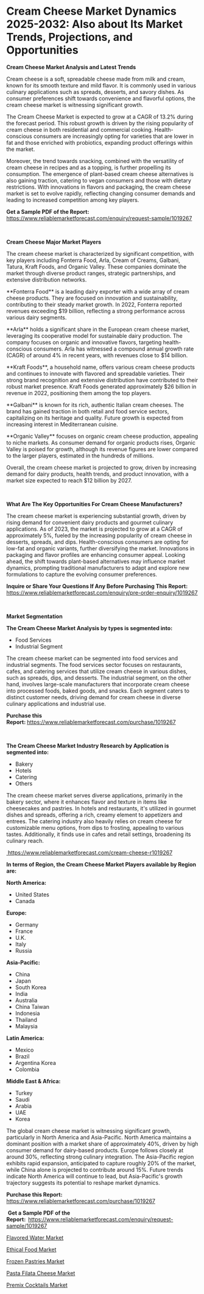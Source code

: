 <p><h1>Cream Cheese Market Dynamics 2025-2032: Also about Its Market Trends, Projections, and Opportunities</h1></p><p><strong>Cream Cheese Market Analysis and Latest Trends</strong></p>
<p><p>Cream cheese is a soft, spreadable cheese made from milk and cream, known for its smooth texture and mild flavor. It is commonly used in various culinary applications such as spreads, desserts, and savory dishes. As consumer preferences shift towards convenience and flavorful options, the cream cheese market is witnessing significant growth.</p><p>The Cream Cheese Market is expected to grow at a CAGR of 13.2% during the forecast period. This robust growth is driven by the rising popularity of cream cheese in both residential and commercial cooking. Health-conscious consumers are increasingly opting for varieties that are lower in fat and those enriched with probiotics, expanding product offerings within the market.</p><p>Moreover, the trend towards snacking, combined with the versatility of cream cheese in recipes and as a topping, is further propelling its consumption. The emergence of plant-based cream cheese alternatives is also gaining traction, catering to vegan consumers and those with dietary restrictions. With innovations in flavors and packaging, the cream cheese market is set to evolve rapidly, reflecting changing consumer demands and leading to increased competition among key players.</p></p>
<p><strong>Get a Sample PDF of the Report:&nbsp;</strong> <a href="https://www.reliablemarketforecast.com/enquiry/request-sample/1019267?utm_campaign=1899&utm_medium=2&utm_source=Github&utm_content=ia&utm_term=07042025&utm_id=cream-cheese">https://www.reliablemarketforecast.com/enquiry/request-sample/1019267</a></p>
<p>&nbsp;</p>
<p><strong>Cream Cheese Major Market Players</strong></p>
<p><p>The cream cheese market is characterized by significant competition, with key players including Fonterra Food, Arla, Cream of Creams, Galbani, Tatura, Kraft Foods, and Organic Valley. These companies dominate the market through diverse product ranges, strategic partnerships, and extensive distribution networks.</p><p>**Fonterra Food** is a leading dairy exporter with a wide array of cream cheese products. They are focused on innovation and sustainability, contributing to their steady market growth. In 2022, Fonterra reported revenues exceeding $19 billion, reflecting a strong performance across various dairy segments.</p><p>**Arla** holds a significant share in the European cream cheese market, leveraging its cooperative model for sustainable dairy production. The company focuses on organic and innovative flavors, targeting health-conscious consumers. Arla has witnessed a compound annual growth rate (CAGR) of around 4% in recent years, with revenues close to $14 billion.</p><p>**Kraft Foods**, a household name, offers various cream cheese products and continues to innovate with flavored and spreadable varieties. Their strong brand recognition and extensive distribution have contributed to their robust market presence. Kraft Foods generated approximately $26 billion in revenue in 2022, positioning them among the top players.</p><p>**Galbani** is known for its rich, authentic Italian cream cheeses. The brand has gained traction in both retail and food service sectors, capitalizing on its heritage and quality. Future growth is expected from increasing interest in Mediterranean cuisine.</p><p>**Organic Valley** focuses on organic cream cheese production, appealing to niche markets. As consumer demand for organic products rises, Organic Valley is poised for growth, although its revenue figures are lower compared to the larger players, estimated in the hundreds of millions.</p><p>Overall, the cream cheese market is projected to grow, driven by increasing demand for dairy products, health trends, and product innovation, with a market size expected to reach $12 billion by 2027.</p></p>
<p>&nbsp;</p>
<p><strong>What Are The Key Opportunities For Cream Cheese Manufacturers?</strong></p>
<p><p>The cream cheese market is experiencing substantial growth, driven by rising demand for convenient dairy products and gourmet culinary applications. As of 2023, the market is projected to grow at a CAGR of approximately 5%, fueled by the increasing popularity of cream cheese in desserts, spreads, and dips. Health-conscious consumers are opting for low-fat and organic variants, further diversifying the market. Innovations in packaging and flavor profiles are enhancing consumer appeal. Looking ahead, the shift towards plant-based alternatives may influence market dynamics, prompting traditional manufacturers to adapt and explore new formulations to capture the evolving consumer preferences.</p></p>
<p><strong>Inquire or Share Your Questions If Any Before Purchasing This Report:</strong> <a href="https://www.reliablemarketforecast.com/enquiry/pre-order-enquiry/1019267?utm_campaign=1899&utm_medium=2&utm_source=Github&utm_content=ia&utm_term=07042025&utm_id=cream-cheese">https://www.reliablemarketforecast.com/enquiry/pre-order-enquiry/1019267</a></p>
<p>&nbsp;</p>
<p><strong>Market Segmentation</strong></p>
<p><strong>The Cream Cheese Market Analysis by types is segmented into:</strong></p>
<p><ul><li>Food Services</li><li>Industrial Segment</li></ul></p>
<p><p>The cream cheese market can be segmented into food services and industrial segments. The food services sector focuses on restaurants, cafes, and catering services that utilize cream cheese in various dishes, such as spreads, dips, and desserts. The industrial segment, on the other hand, involves large-scale manufacturers that incorporate cream cheese into processed foods, baked goods, and snacks. Each segment caters to distinct customer needs, driving demand for cream cheese in diverse culinary applications and industrial use.</p></p>
<p><strong>Purchase this Report:&nbsp;</strong><a href="https://www.reliablemarketforecast.com/purchase/1019267?utm_campaign=1899&utm_medium=2&utm_source=Github&utm_content=ia&utm_term=07042025&utm_id=cream-cheese">https://www.reliablemarketforecast.com/purchase/1019267</a></p>
<p>&nbsp;</p>
<p><strong>The Cream Cheese Market Industry Research by Application is segmented into:</strong></p>
<p><ul><li>Bakery</li><li>Hotels</li><li>Catering</li><li>Others</li></ul></p>
<p><p>The cream cheese market serves diverse applications, primarily in the bakery sector, where it enhances flavor and texture in items like cheesecakes and pastries. In hotels and restaurants, it's utilized in gourmet dishes and spreads, offering a rich, creamy element to appetizers and entrees. The catering industry also heavily relies on cream cheese for customizable menu options, from dips to frosting, appealing to various tastes. Additionally, it finds use in cafes and retail settings, broadening its culinary reach.</p></p>
<p><a href="https://www.reliablemarketforecast.com/cream-cheese-r1019267?utm_campaign=1899&utm_medium=2&utm_source=Github&utm_content=ia&utm_term=07042025&utm_id=cream-cheese">&nbsp;https://www.reliablemarketforecast.com/cream-cheese-r1019267</a></p>
<p><strong>In terms of Region, the Cream Cheese Market Players available by Region are:</strong></p>
<p>
    <p> <strong> North America: </strong>
        <ul>
            <li>United States</li>
            <li>Canada</li>
        </ul>
        </p> 
    <p> <strong> Europe: </strong>
        <ul>
            <li>Germany</li>
            <li>France</li>
            <li>U.K.</li>
            <li>Italy</li>
            <li>Russia</li>
        </ul>
        </p> 
    <p> <strong> Asia-Pacific: </strong>
        <ul>
            <li>China</li>
            <li>Japan</li>
            <li>South Korea</li>
            <li>India</li>
            <li>Australia</li>
            <li>China Taiwan</li>
            <li>Indonesia</li>
            <li>Thailand</li>
            <li>Malaysia</li>
        </ul>
        </p> 
    <p> <strong> Latin America: </strong>
        <ul>
            <li>Mexico</li>
            <li>Brazil</li>
            <li>Argentina Korea</li>
            <li>Colombia</li>
        </ul>
        </p> 
    <p> <strong> Middle East & Africa: </strong>
        <ul>
            <li>Turkey</li>
            <li>Saudi</li>
            <li>Arabia</li>
            <li>UAE</li>
            <li>Korea</li>
        </ul>
    </p>
    </p>
<p><p>The global cream cheese market is witnessing significant growth, particularly in North America and Asia-Pacific. North America maintains a dominant position with a market share of approximately 40%, driven by high consumer demand for dairy-based products. Europe follows closely at around 30%, reflecting strong culinary integration. The Asia-Pacific region exhibits rapid expansion, anticipated to capture roughly 20% of the market, while China alone is projected to contribute around 15%. Future trends indicate North America will continue to lead, but Asia-Pacific's growth trajectory suggests its potential to reshape market dynamics.</p></p>
<p><strong>Purchase this Report: </strong><a href="https://www.reliablemarketforecast.com/purchase/1019267?utm_campaign=1899&utm_medium=2&utm_source=Github&utm_content=ia&utm_term=07042025&utm_id=cream-cheese">https://www.reliablemarketforecast.com/purchase/1019267</a></p>
<p>&nbsp;<strong>Get a Sample PDF of the Report:&nbsp;&nbsp;</strong><a href="https://www.reliablemarketforecast.com/enquiry/request-sample/1019267?utm_campaign=1899&utm_medium=2&utm_source=Github&utm_content=ia&utm_term=07042025&utm_id=cream-cheese">https://www.reliablemarketforecast.com/enquiry/request-sample/1019267</a></p>
<p><strong></strong></p>
<p><p><a href="https://github.com/ranewknaller/Market-Research-Report-List-1/blob/main/flavored-water-market.md?utm_campaign=1899&utm_medium=2&utm_source=Github&utm_content=ia&utm_term=07042025&utm_id=cream-cheese">Flavored Water Market</a></p><p><a href="https://github.com/iontahoehlct/Market-Research-Report-List-1/blob/main/ethical-food-market.md?utm_campaign=1899&utm_medium=2&utm_source=Github&utm_content=ia&utm_term=07042025&utm_id=cream-cheese">Ethical Food Market</a></p><p><a href="https://github.com/sahoolipko6f/Market-Research-Report-List-1/blob/main/frozen-pastries-market.md?utm_campaign=1899&utm_medium=2&utm_source=Github&utm_content=ia&utm_term=07042025&utm_id=cream-cheese">Frozen Pastries Market</a></p><p><a href="https://github.com/rogetspate12/Market-Research-Report-List-1/blob/main/pasta-filata-cheese-market.md?utm_campaign=1899&utm_medium=2&utm_source=Github&utm_content=ia&utm_term=07042025&utm_id=cream-cheese">Pasta Filata Cheese Market</a></p><p><a href="https://github.com/nxauwedaroui2/Market-Research-Report-List-1/blob/main/premix-cocktails-market.md?utm_campaign=1899&utm_medium=2&utm_source=Github&utm_content=ia&utm_term=07042025&utm_id=cream-cheese">Premix Cocktails Market</a></p></p>